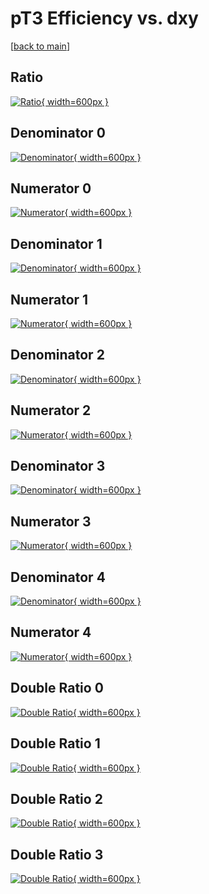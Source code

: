 # pT3 Efficiency vs. dxy

[[back to main](./)]



## Ratio

[![Ratio](../mtv/var/pT3_base_211_-1_eff_dxy.png){ width=600px }](../mtv/var/pT3_base_211_-1_eff_dxy.pdf)

## Denominator 0

[![Denominator](../mtv/den/pT3_base_211_-1_eff_dxy_den0.png){ width=600px }](../mtv/den/pT3_base_211_-1_eff_dxy_den0.pdf)

## Numerator 0

[![Numerator](../mtv/num/pT3_base_211_-1_eff_dxy_num0.png){ width=600px }](../mtv/num/pT3_base_211_-1_eff_dxy_num0.pdf)

## Denominator 1

[![Denominator](../mtv/den/pT3_base_211_-1_eff_dxy_den1.png){ width=600px }](../mtv/den/pT3_base_211_-1_eff_dxy_den1.pdf)

## Numerator 1

[![Numerator](../mtv/num/pT3_base_211_-1_eff_dxy_num1.png){ width=600px }](../mtv/num/pT3_base_211_-1_eff_dxy_num1.pdf)

## Denominator 2

[![Denominator](../mtv/den/pT3_base_211_-1_eff_dxy_den2.png){ width=600px }](../mtv/den/pT3_base_211_-1_eff_dxy_den2.pdf)

## Numerator 2

[![Numerator](../mtv/num/pT3_base_211_-1_eff_dxy_num2.png){ width=600px }](../mtv/num/pT3_base_211_-1_eff_dxy_num2.pdf)

## Denominator 3

[![Denominator](../mtv/den/pT3_base_211_-1_eff_dxy_den3.png){ width=600px }](../mtv/den/pT3_base_211_-1_eff_dxy_den3.pdf)

## Numerator 3

[![Numerator](../mtv/num/pT3_base_211_-1_eff_dxy_num3.png){ width=600px }](../mtv/num/pT3_base_211_-1_eff_dxy_num3.pdf)

## Denominator 4

[![Denominator](../mtv/den/pT3_base_211_-1_eff_dxy_den4.png){ width=600px }](../mtv/den/pT3_base_211_-1_eff_dxy_den4.pdf)

## Numerator 4

[![Numerator](../mtv/num/pT3_base_211_-1_eff_dxy_num4.png){ width=600px }](../mtv/num/pT3_base_211_-1_eff_dxy_num4.pdf)

## Double Ratio 0

[![Double Ratio](../mtv/ratio/pT3_base_211_-1_eff_dxy_ratio0.png){ width=600px }](../mtv/ratio/pT3_base_211_-1_eff_dxy_ratio0.pdf)

## Double Ratio 1

[![Double Ratio](../mtv/ratio/pT3_base_211_-1_eff_dxy_ratio1.png){ width=600px }](../mtv/ratio/pT3_base_211_-1_eff_dxy_ratio1.pdf)

## Double Ratio 2

[![Double Ratio](../mtv/ratio/pT3_base_211_-1_eff_dxy_ratio2.png){ width=600px }](../mtv/ratio/pT3_base_211_-1_eff_dxy_ratio2.pdf)

## Double Ratio 3

[![Double Ratio](../mtv/ratio/pT3_base_211_-1_eff_dxy_ratio3.png){ width=600px }](../mtv/ratio/pT3_base_211_-1_eff_dxy_ratio3.pdf)

